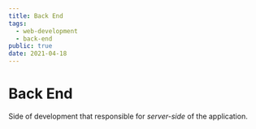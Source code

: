 ```yaml
---
title: Back End
tags:
  - web-development
  - back-end
public: true
date: 2021-04-18
---
```


# Back End

Side of development that responsible for *server-side* of the application.
